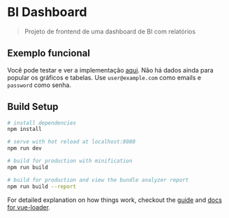 # BI Dashboard

> Projeto de frontend de uma dashboard de BI com relatórios

## Exemplo funcional

Você pode testar e ver a implementação [aqui](https://bi-dashboard-68a974.netlify.app). Não há dados ainda para popular os gráficos e tabelas. Use `user@example.com` como emails e `password` como senha.

## Build Setup

``` bash
# install dependencies
npm install

# serve with hot reload at localhost:8080
npm run dev

# build for production with minification
npm run build

# build for production and view the bundle analyzer report
npm run build --report
```

For detailed explanation on how things work, checkout the [guide](http://vuejs-templates.github.io/webpack/) and [docs for vue-loader](http://vuejs.github.io/vue-loader).
